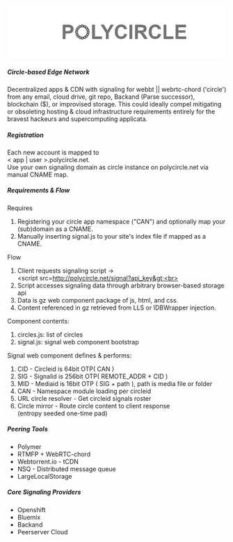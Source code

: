 ![logo](/polycircle.png?raw=true "Optional Title")
##### Circle-based Edge Network #####
 
Decentralized apps & CDN with signaling for webbt || webrtc-chord ('circle') from any email, cloud drive, git repo, Backand (Parse successor), blockchain ($), or improvised storage. This could ideally compel mitigating or obsoleting hosting & cloud infrastructure requirements entirely for the bravest hackeurs and supercomputing applicata.

##### Registration #####
Each new account is mapped to <br>
&lt; app | user &gt;.polycircle.net.
<br>Use your own signaling domain as circle instance on polycircle.net via manual CNAME map.

##### Requirements & Flow #####

Requires<br>
1. Registering your circle app namespace ("CAN") and optionally map your (sub)domain as a CNAME.<br>
2. Manually inserting signal.js to your site's index file if mapped as a CNAME.<br>

Flow<br>
1. Client requests signaling script -> <br>&lt;script src=http://polycircle.net/signal?api_key&gt;<br>
2. Script accesses signaling data through arbitrary browser-based storage api<br>
3. Data is gz web component package of js, html, and css.<br>
4. Content referenced in gz retrieved from LLS or IDBWrapper injection.<br>

Component contents: <br>
1. circles.js:  list of circles<br>
2. signal.js:  signal web component bootstrap<br>

Signal web component defines & performs:<br>
1. CID - Circleid is 64bit OTP( CAN )<br>
2. SIG - Signalid is 256bit OTP( REMOTE_ADDR + CID )<br>
3. MID - Mediaid is 16bit OTP ( SIG + path ), path is media file or folder<br>
4. CAN - Namespace module loading per circleid<br>
5. URL circle resolver - Get circleid signals roster<br>
6. Circle mirror - Route circle content to client response<br>
(entropy seeded one-time pad)
##### Peering Tools #####
- Polymer
- RTMFP + WebRTC-chord 
- Webtorrent.io - tCDN
- NSQ - Distributed message queue 
- LargeLocalStorage

##### Core Signaling Providers #####
- Openshift
- Bluemix
- Backand
- Peerserver Cloud
